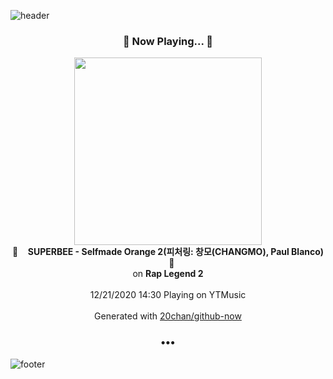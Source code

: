 ![header](https://capsule-render.vercel.app/api?type=wave&height=170&section=header&text=Hi.%20I'm%20SHIFT&fontColor=090707&fontAlignX=45&fontAlignY=65&fontSize=100)

<h3 align="center">🎵 Now Playing... 🎵</h3>
<p align="center">
  <a href="https://music.youtube.com/channel/UCmB08K6m8Ul790rOSefqU-Q">
    <img width="300" src="https://lh3.googleusercontent.com/YsMEt5I7wypnjEJdsW9HjwfZ488V8ney-wORT_O7uuJmreaOvyj5bed55dQXCGG6guKjdI94eXBH4y3cSA">
  </a>
  <br>
  🎵&nbsp&nbsp&nbsp <b>SUPERBEE - Selfmade Orange 2(피처링: 창모(CHANGMO), Paul Blanco)</b> &nbsp&nbsp&nbsp🎵
  <br>
  on <b>Rap Legend 2</b>
  
  <br />
  <br />
  12/21/2020 14:30 Playing on YTMusic
  <br />
  <br />
  Generated with <a href="https://github.com/20chan/github-now">20chan/github-now</a>
</p>

<h3 align="center">•••</h3>

![footer](https://capsule-render.vercel.app/api?type=wave&height=150&section=footer)
